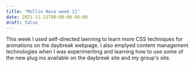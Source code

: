 ```yaml
---
title: "Mollie Nave week 11"
date: 2021-11-21T00:00:00-04:00
draft: false
---
```


This week I used self-directed laerning to learn more CSS techniques for animations on the daybreak webpage. I also emplyed content management technologies when I was 
experimenting and learning how to use some of the new plug ins available on the daybreak site and my group's site. 
